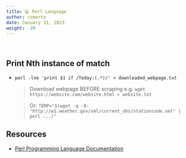 ```yaml
---
title: 💻 Perl Language
author: csmertx
date: January 31, 2023
weight: -20
---
```


<br />

## Print Nth instance of match

- ```perl -lne 'print $1 if /Today:(.*)/' < downloaded_webpage.txt```

    > Download webpage BEFORE scraping e.g. ```wget https://website.com/website.html > website.txt```

    > Or: ```TEMP="$(wget -q -O- "http://w1.weather.gov/xml/current_obs/stationcode.xml" | perl ...)"```

## Resources

- [Perl Programming Language Documentation](https://www.perl.org/docs.html)
